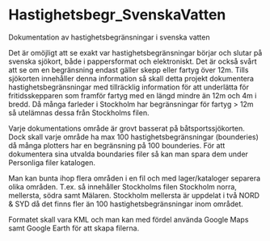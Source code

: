 # Hastighetsbegr_SvenskaVatten
Dokumentation av hastighetsbegränsningar i svenska vatten

Det är omöjligt att se exakt var hastighetsbegränsningar börjar och slutar på svenska sjökort, både i pappersformat och elektroniskt. Det är också svårt att se om en begränsning endast gäller skepp eller fartyg över 12m. Tills sjökorten innehåller denna information så skall detta projekt dokumentera hastighetsbegränsningar med tillräcklig information för att underlätta för fritidsskepparen som framför fartyg med en längd mindre än 12m och 4m i bredd. Då många farleder i Stockholm har begränsningar för fartyg > 12m så utelämnas dessa från Stockholms filen.

Varje dokumentations område är grovt basserat på båtsportssjökorten. Dock skall varje område ha max 100 hastighetsbegränsningar (bounderies) då många plotters har en begränsning på 100 bounderies. För att dokumentera sina utvalda boundaries filer så kan man spara dem under Personliga filer katalogen.

Man kan bunta ihop flera områden i en fil och med lager/kataloger separera olika områden. T.ex. så innehåller Stockholms filen Stockholm norra, mellersta, södra samt Mälaren. Stockholm mellersta är uppdelat i två NORD & SYD då det finns fler än 100 hastighetsbegränsningar inom området.

Formatet skall vara KML och man kan med fördel använda Google Maps samt Google Earth för att skapa filerna.
